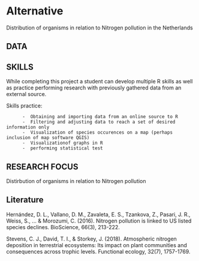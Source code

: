 # Alternative 
  Distribution of organisms in relation to Nitrogen pollution in the Netherlands
  
  ## DATA
  
  ## SKILLS
  While completing this project a student can develop multiple R skills as well as practice performing research with previously gathered data from an external source.
  
  Skills practice:
  
  
          -  Obtaining and importing data from an online source to R
          -  Filtering and adjusting data to reach a set of desired information only
          -  Visualization of species occurences on a map (perhaps inclusion of map software QGIS)
          -  Visualizationof graphs in R
          -  performing statistical test
  
 
  ## RESEARCH FOCUS
  Distirbution of organisms in relation to Nitrogen pollution
  
  ## Literature
  Hernández, D. L., Vallano, D. M., Zavaleta, E. S., Tzankova, Z., Pasari, J. R., Weiss, S., ... & Morozumi, C. (2016). Nitrogen pollution is linked to US listed species declines. BioScience, 66(3), 213-222.
   
  Stevens, C. J., David, T. I., & Storkey, J. (2018). Atmospheric nitrogen deposition in terrestrial ecosystems: Its impact on plant communities and consequences across trophic levels. Functional ecology, 32(7), 1757-1769.
   
